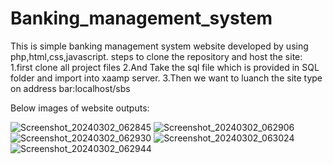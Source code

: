 # Banking_management_system

This is simple banking management system website developed by using php,html,css,javascript. steps to clone the repository and host the site: 1.first clone all project files 2.And Take the sql file which is provided in SQL folder and import into xaamp server. 3.Then we want to luanch the site type on address bar:localhost/sbs

Below images of website outputs:

![Screenshot_20240302_062845](https://github.com/vengababu5025/Banking_management_system/assets/113979125/443b2ccd-e376-475c-bb84-f1af43b160bf)
![Screenshot_20240302_062906](https://github.com/vengababu5025/Banking_management_system/assets/113979125/2781bdc6-ef0b-4797-9c76-a83c366175f9)
![Screenshot_20240302_062930](https://github.com/vengababu5025/Banking_management_system/assets/113979125/c2ef4431-645b-4d38-9ce2-ee17e92e7564)
![Screenshot_20240302_063024](https://github.com/vengababu5025/Banking_management_system/assets/113979125/52c960d8-4552-4620-b8d1-ec8d6a1541e3)
![Screenshot_20240302_062944](https://github.com/vengababu5025/Banking_management_system/assets/113979125/512653ef-bab6-4dbf-9e27-3bfd24f74690)


